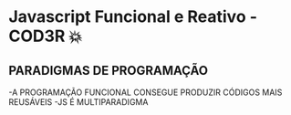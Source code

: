 # Javascript Funcional e Reativo - COD3R :boom:

## PARADIGMAS DE PROGRAMAÇÃO ############
-A PROGRAMAÇÃO FUNCIONAL CONSEGUE PRODUZIR CÓDIGOS MAIS REUSÁVEIS
-JS É MULTIPARADIGMA
